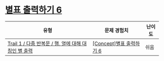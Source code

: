 # [별표 출력하기 6](https://www.codetree.ai/trails/complete/curated-cards/intro-print-star-6)

|유형|문제 경험치|난이도|
|---|---|---|
|[Trail 1 / 다중 반복문 / 행, 열에 대해 대칭인 별 출력](https://www.codetree.ai/trail-info/novice-low/)|[[Concept]별표 출력하기 6](https://www.codetree.ai/trails/complete/curated-cards/intro-print-star-6/)|쉬움|

